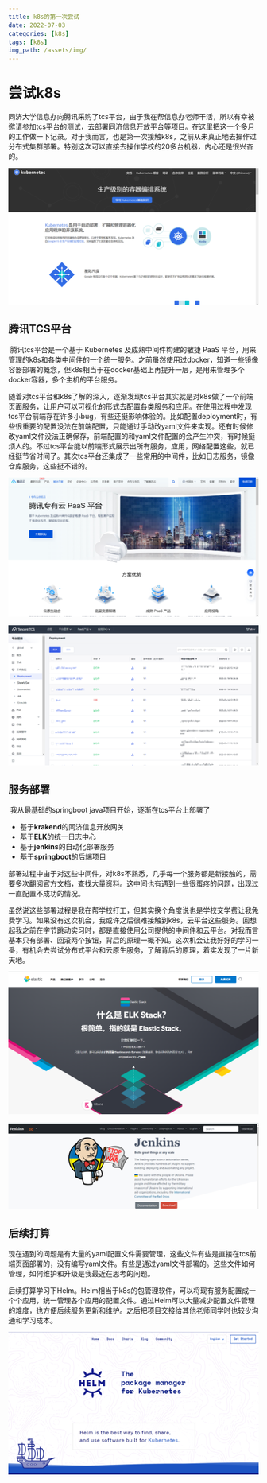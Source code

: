 ```yaml
---
title: k8s的第一次尝试
date: 2022-07-03
categories: [k8s]
tags: [k8s]   
img_path: /assets/img/
---
```


# 尝试k8s

​	同济大学信息办向腾讯采购了tcs平台，由于我在帮信息办老师干活，所以有幸被邀请参加tcs平台的测试，去部署同济信息开放平台等项目。在这里把这一个多月的工作做一下记录。对于我而言，也是第一次接触k8s，之前从未真正地去操作过分布式集群部署。特别这次可以直接去操作学校的20多台机器，内心还是很兴奋的。

![image-20220722225149776](k8s的第一次尝试.assets/image-20220722225149776.png)

## 腾讯TCS平台

​	腾讯tcs平台是一个基于 Kubernetes 及成熟中间件构建的敏捷 PaaS 平台，用来管理的k8s和各类中间件的一个统一服务。之前虽然使用过docker，知道一些镜像容器部署的概念，但k8s相当于在docker基础上再提升一层，是用来管理多个docker容器，多个主机的平台服务。

​	随着对tcs平台和k8s了解的深入，逐渐发现tcs平台其实就是对k8s做了一个前端页面服务，让用户可以可视化的形式去配置各类服务和应用。在使用过程中发现tcs平台前端存在许多小bug，有些还挺影响体验的。比如配置deployment时，有些很重要的配置没法在前端配置，只能通过手动改yaml文件来实现。还有时候修改yaml文件没法正确保存，前端配置的和yaml文件配置的会产生冲突，有时候挺烦人的。不过tcs平台能以前端形式展示出所有服务，应用，网络配置这些，就已经挺节省时间了。其次tcs平台还集成了一些常用的中间件，比如日志服务，镜像仓库服务，这些挺不错的。

![image-20220722225004877](k8s的第一次尝试.assets/image-20220722225004877.png)



![image-20220722230040756](k8s的第一次尝试.assets/image-20220722230040756.png)

## 服务部署

​	我从最基础的springboot java项目开始，逐渐在tcs平台上部署了

- 基于**krakend**的同济信息开放网关
- 基于**ELK**的统一日志中心
- 基于**jenkins**的自动化部署服务
- 基于**springboot**的后端项目

​    部署过程中由于对这些中间件，对k8s不熟悉，几乎每一个服务都是新接触的，需要多次翻阅官方文档，查找大量资料。这中间也有遇到一些很蛋疼的问题，出现过一直配置不成功的情况。

​	虽然说这些部署过程是我在帮学校打工，但其实换个角度说也是学校交学费让我免费学习。如果没有这次机会，我或许之后很难接触到k8s，云平台这些服务。回想起我之前在字节跳动实习时，都是直接使用公司提供的中间件和云平台。对我而言基本只有部署、回滚两个按钮，背后的原理一概不知。这次机会让我好好的学习一番，有机会去尝试分布式平台和云原生服务，了解背后的原理，着实发现了一片新天地。

![image-20220722225331375](k8s的第一次尝试.assets/image-20220722225331375.png)



![image-20220722230133016](k8s的第一次尝试.assets/image-20220722230133016.png)

## 后续打算

​    现在遇到的问题是有大量的yaml配置文件需要管理，这些文件有些是直接在tcs前端页面部署的，没有编写yaml文件。有些是通过yaml文件部署的。这些文件如何管理，如何维护和升级是我最近在思考的问题。

   后续打算学习下Helm。Helm相当于k8s的包管理软件，可以将现有服务配置成一个个应用，统一管理各个应用的配置文件。通过Helm可以大量减少配置文件管理的难度，也方便后续服务更新和维护。之后把项目交接给其他老师同学时也较少沟通和学习成本。

![image-20220722225354633](k8s的第一次尝试.assets/image-20220722225354633.png)

